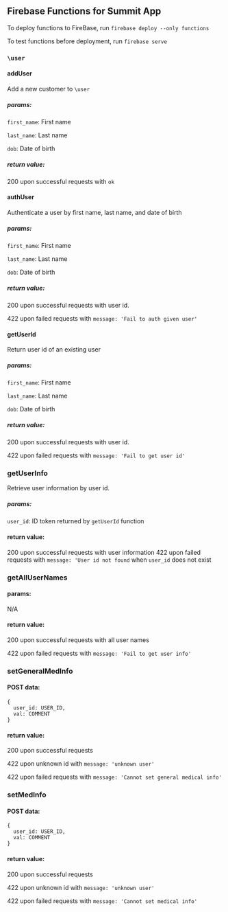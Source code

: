 ## Firebase Functions for Summit App

To deploy functions to FireBase, run `firebase deploy --only functions`

To test functions before deployment, run `firebase serve`

### `\user`

#### addUser

Add a new customer to `\user`

##### params:

`first_name`: First name

`last_name`: Last name

`dob`: Date of birth

##### return value:

200 upon successful requests with `ok`

#### authUser

Authenticate a user by first name, last name, and date of birth

##### params:

`first_name`: First name

`last_name`: Last name

`dob`: Date of birth

##### return value:

200 upon successful requests with user id.

422 upon failed requests with `message: 'Fail to auth given user'`

#### getUserId

Return user id of an existing user

##### params:

`first_name`: First name

`last_name`: Last name

`dob`: Date of birth

##### return value:

200 upon successful requests with user id.

422 upon failed requests with `message: 'Fail to get user id'`

### getUserInfo

Retrieve user information by user id.

##### params:

`user_id`: ID token returned by `getUserId` function

#### return value:

200 upon successful requests with user information
422 upon failed requests with `message: 'User id not found` when `user_id` does not exist

### getAllUserNames

#### params:

N/A

#### return value:

200 upon successful requests with all user names

422 upon failed requests with `message: 'Fail to get user info'`

### setGeneralMedInfo

#### POST data:

```
{
  user_id: USER_ID,
  val: COMMENT
}
```

#### return value:

200 upon successful requests

422 upon unknown id with `message: 'unknown user'`

422 upon failed requests with `message: 'Cannot set general medical info'`

### setMedInfo

#### POST data:

```
{
  user_id: USER_ID,
  val: COMMENT
}
```

#### return value:

200 upon successful requests

422 upon unknown id with `message: 'unknown user'`

422 upon failed requests with `message: 'Cannot set medical info'`
